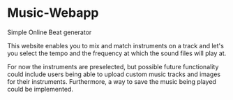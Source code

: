 # Music-Webapp
Simple Online Beat generator 

This website enables you to mix and match instruments on a track and let's you select the tempo and the frequency at which the sound files will play at. 

For now the instruments are preselected, but possible future functionality could include users being able to upload custom music tracks and images for their instruments. Furthermore, a way to save the music being played could be implemented. 
